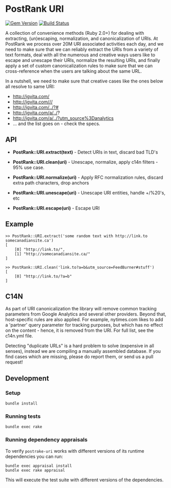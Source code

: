 # PostRank URI

[![Gem Version](https://badge.fury.io/rb/postrank-uri.svg)](https://rubygems.org/gems/postrank-uri) [![Build Status](https://travis-ci.org/postrank-labs/postrank-uri.svg?branch=master)](https://travis-ci.org/postrank-labs/postrank-uri)

A collection of convenience methods (Ruby 2.0+) for dealing with extracting, (un)escaping, normalization, and canonicalization of URIs. At PostRank we process over 20M URI associated activities each day, and we need to make sure that we can reliably extract the URIs from a variety of text formats, deal with all the numerous and creative ways users like to escape and unescape their URIs, normalize the resulting URIs, and finally apply a set of custom canonicalization rules to make sure that we can cross-reference when the users are talking about the same URL.

In a nutshell, we need to make sure that creative cases like the ones below all resolve to same URI:

 - http://igvita.com/
 - http://igvita.com///
 - http://igvita.com/../?#
 - http://igvita.com/a/../?
 - http://igvita.com/a/../?utm_source%3Danalytics
 - ... and the list goes on - check the specs.

## API

- **PostRank::URI.extract(text)** - Detect URIs in text, discard bad TLD's
- **PostRank::URI.clean(uri)** - Unescape, normalize, apply c14n filters - 95% use case.

- **PostRank::URI.normalize(uri)** - Apply RFC normalization rules, discard extra path characters, drop anchors
- **PostRank::URI.unescape(uri)** - Unescape URI entities, handle +/%20's, etc
- **PostRank::URI.escape(uri)** - Escape URI

## Example

    >> PostRank::URI.extract('some random text with http://link.to somecanadiansite.ca')
    [
        [0] "http://link.to/",
        [1] "http://somecanadiansite.ca/"
    ]

    >> PostRank::URI.clean('link.to?a=b&utm_source=FeedBurner#stuff')
    [
        [0] "http://link.to/?a=b"
    ]

## C14N

As part of URI canonicalization the library will remove common tracking parameters from Google Analytics and several other providers. Beyond that, host-specific rules are also applied. For example, nytimes.com likes to add a 'partner' query parameter for tracking purposes, but which has no effect on the content - hence, it is removed from the URI. For full list, see the c14n.yml file.

Detecting "duplicate URLs" is a hard problem to solve (expensive in all senses), instead we are compiling a manually assembled database. If you find cases which are missing, please do report them, or send us a pull request!

## Development

### Setup

```
bundle install
```

### Running tests

```
bundle exec rake
```

### Running dependency appraisals

To verify `postrake-uri` works with different versions of its runtime dependencies you can run:

```
bundle exec appraisal install
bundle exec rake appraisal
```

This will execute the test suite with different versions of the dependencies.
